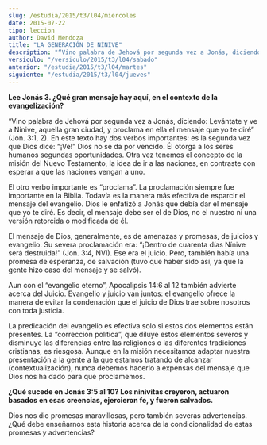 ```yaml
---
slug: /estudia/2015/t3/l04/miercoles
date: 2015-07-22
tipo: leccion
author: David Mendoza
title: "LA GENERACIÓN DE NÍNIVE"
description: "“Vino palabra de Jehová por segunda vez a Jonás, diciendo: Levántate y ve a  Nínive, aquella gran ciudad, y proclama en ella el mensaje que yo te diré”  (Jon. 3:1, 2). En este texto hay dos verbos importantes: es la segunda vez que  Dios dice: “¡Ve!” Dios no se da por ven..."
versiculo: "/versiculo/2015/t3/l04/sabado"
anterior: "/estudia/2015/t3/l04/martes"
siguiente: "/estudia/2015/t3/l04/jueves"
---
```


**Lee Jonás 3. ¿Qué gran mensaje hay aquí, en el contexto de la evangelización?**

“Vino palabra de Jehová por segunda vez a Jonás, diciendo: Levántate y ve a Nínive, aquella gran ciudad, y proclama en ella el mensaje que yo te diré” (Jon. 3:1, 2). En este texto hay dos verbos importantes: es la segunda vez que Dios dice: “¡Ve!” Dios no se da por vencido. Él otorga a los seres humanos segundas oportunidades. Otra vez tenemos el concepto de la misión del Nuevo Testamento, la idea de ir a las naciones, en contraste con esperar a que las naciones vengan a uno.

El otro verbo importante es “proclama”. La proclamación siempre fue importante en la Biblia. Todavía es la manera más efectiva de esparcir el mensaje del evangelio. Dios le enfatizó a Jonás que debía dar el mensaje que yo te diré. Es decir, el mensaje debe ser el de Dios, no el nuestro ni una versión retorcida o modificada de él.

El mensaje de Dios, generalmente, es de amenazas y promesas, de juicios y evangelio. Su severa proclamación era: “¡Dentro de cuarenta días Nínive será destruida!” (Jon. 3:4, NVI). Ese era el juicio. Pero, también había una promesa de esperanza, de salvación (tuvo que haber sido así, ya que la gente hizo caso del mensaje y se salvó).

Aun con el “evangelio eterno”, Apocalipsis 14:6 al 12 también advierte acerca del Juicio. Evangelio y juicio van juntos: el evangelio ofrece la manera de evitar la condenación que el juicio de Dios trae sobre nosotros con toda justicia.

La predicación del evangelio es efectiva solo si estos dos elementos están presentes. La “corrección política”, que diluye estos elementos severos y disminuye las diferencias entre las religiones o las diferentes tradiciones cristianas, es riesgosa. Aunque en la misión necesitamos adaptar nuestra presentación a la gente a la que estamos tratando de alcanzar (contextualización), nunca debemos hacerlo a expensas del mensaje que Dios nos ha dado para que proclamemos.

**¿Qué sucede en Jonás 3:5 al 10? Los ninivitas creyeron, actuaron basados en esas creencias, ejercieron fe, y fueron salvados.**

Dios nos dio promesas maravillosas, pero también severas advertencias. ¿Qué debe enseñarnos esta historia acerca de la condicionalidad de estas promesas y advertencias?
